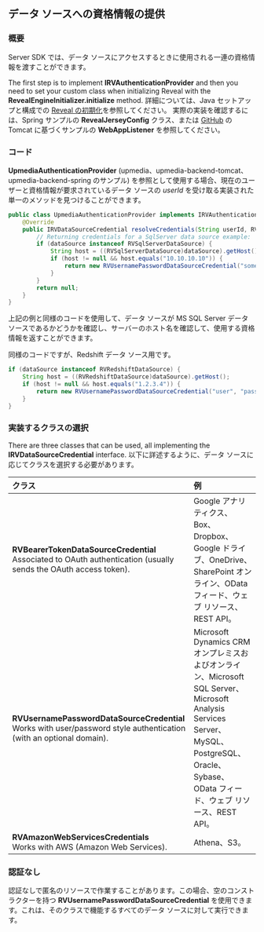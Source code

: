 ## データ ソースへの資格情報の提供

### 概要

Server SDK では、データ ソースにアクセスするときに使用される一連の資格情報を渡すことができます。

The first step is to implement __IRVAuthenticationProvider__ and then you need to set your custom class when initializing Reveal with the __RevealEngineInitializer.initialize__ method.
詳細については、Java セットアップと構成での [Reveal の初期化](https://help.revealbi.io/jp/developer/java-sdk/setup-configuration.html#手順-3---reveal-を初期化します)を参照してください。
実際の実装を確認するには、Spring サンプルの __RevealJerseyConfig__ クラス、または [GitHub](https://github.com/RevealBi/sdk-samples-java) の Tomcat に基づくサンプルの __WebAppListener__ を参照してください。

### コード

__UpmediaAuthenticationProvider__ (upmedia、upmedia-backend-tomcat、upmedia-backend-spring のサンプル) を参照として使用する場合、現在のユーザーと資格情報が要求されているデータ ソースの _userId_ を受け取る実装された単一のメソッドを見つけることができます。 

``` java
public class UpmediaAuthenticationProvider implements IRVAuthenticationProvider {
    @Override
    public IRVDataSourceCredential resolveCredentials(String userId, RVDashboardDataSource dataSource) {
        // Returning credentials for a SqlServer data source example:
        if (dataSource instanceof RVSqlServerDataSource) {
            String host = ((RVSqlServerDataSource)dataSource).getHost();
            if (host != null && host.equals("10.10.10.10")) {
                return new RVUsernamePasswordDataSourceCredential("someuser", "somesecret", "somedomain");
            }
        }
        return null;
    }
}
```

上記の例と同様のコードを使用して、データ ソースが MS SQL Server データ ソースであるかどうかを確認し、サーバーのホスト名を確認して、使用する資格情報を返すことができます。

同様のコードですが、Redshift データ ソース用です。

```java
if (dataSource instanceof RVRedshiftDataSource) {
    String host = ((RVRedshiftDataSource)dataSource).getHost();
    if (host != null && host.equals("1.2.3.4")) {
        return new RVUsernamePasswordDataSourceCredential("user", "password");
    }
}
```

### 実装するクラスの選択

There are three classes that can be used, all implementing the __IRVDataSourceCredential__
interface. 以下に詳述するように、データ ソースに応じてクラスを選択する必要があります。

| クラス | 例 |
|:-|:-|
| __RVBearerTokenDataSourceCredential__ <br> Associated to  OAuth authentication (usually sends the OAuth access token). | Google アナリティクス、Box、Dropbox、Google ドライブ、OneDrive、SharePoint オンライン、OData フィード、ウェブ リソース、REST API。|
| __RVUsernamePasswordDataSourceCredential__ <br> Works with user/password style authentication (with an optional domain). | Microsoft Dynamics CRM オンプレミスおよびオンライン、Microsoft SQL Server、Microsoft Analysis Services Server、MySQL、PostgreSQL、Oracle、Sybase、OData フィード、ウェブ リソース、REST API。
| __RVAmazonWebServicesCredentials__ <br> Works with AWS (Amazon Web Services). | Athena、S3。

### 認証なし

認証なしで匿名のリソースで作業することがあります。この場合、空のコンストラクターを持つ __RVUsernamePasswordDataSourceCredential__ を使用できます。これは、そのクラスで機能するすべてのデータ ソースに対して実行できます。
